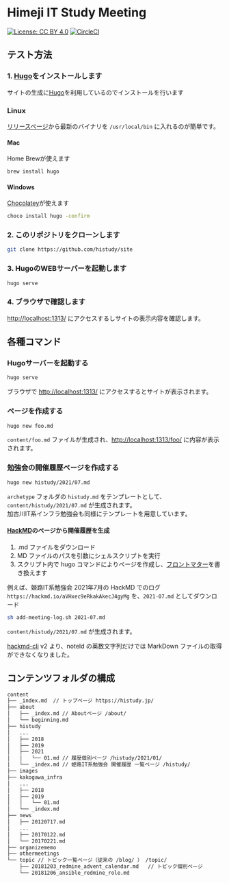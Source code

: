 Himeji IT Study Meeting
===========================

[![License: CC BY 4.0](https://img.shields.io/badge/License-CC%20BY%204.0-lightgrey.svg)](https://creativecommons.org/licenses/by/4.0/) [![CircleCI](https://circleci.com/gh/histudy/site.svg?style=svg)](https://circleci.com/gh/histudy/site)

テスト方法
----------------

### 1. [Hugo](https://gohugo.io/)をインストールします

サイトの生成に[Hugo](https://gohugo.io/)を利用しているのでインストールを行います

### Linux

[リリースページ](https://github.com/gohugoio/hugo/releases)から最新のバイナリを `/usr/local/bin` に入れるのが簡単です。  

#### Mac

Home Brewが使えます

```sh
brew install hugo
```

#### Windows

[Chocolatey](https://chocolatey.org/)が使えます

```sh
choco install hugo -confirm
```

### 2. このリポジトリをクローンします

```sh
git clone https://github.com/histudy/site
```

### 3. HugoのWEBサーバーを起動します

```sh
hugo serve
```

### 4. ブラウザで確認します

[http://localhost:1313/](http://localhost:1313/) にアクセスするしサイトの表示内容を確認します。

各種コマンド
--------------------------

### Hugoサーバーを起動する

```sh
hugo serve
```

ブラウザで [http://localhost:1313/](http://localhost:1313/) にアクセスするとサイトが表示されます。

### ページを作成する

```sh
hugo new foo.md
```

`content/foo.md` ファイルが生成され、[http://localhost:1313/foo/](http://localhost:1313/foo/) に内容が表示されます。

### 勉強会の開催履歴ページを作成する

```sh
hugo new histudy/2021/07.md
```

`archetype` フォルダの `histudy.md` をテンプレートとして、`content/histudy/2021/07.md` が生成されます。  
加古川IT系インフラ勉強会も同様にテンプレートを用意しています。

#### [HackMD](https://hackmd.io/)のページから開催履歴を生成

1. .md ファイルをダウンロード
2. MD ファイルのパスを引数にシェルスクリプトを実行
3. スクリプト内で hugo コマンドによりページを作成し、[フロントマター](https://gohugo.io/content-management/front-matter/)を書き換えます

例えば、姫路IT系勉強会 2021年7月の HackMD でのログ  
`https://hackmd.io/aVHxec9eRkakAkecJ4gyMg` を、`2021-07.md` としてダウンロード

```sh
sh add-meeting-log.sh 2021-07.md
```

`content/histudy/2021/07.md` が生成されます。

[hackmd-cli](https://github.com/hackmdio/hackmd-cli) v2 より、noteId の英数文字列だけでは MarkDown ファイルの取得ができなくなりました。

コンテンツフォルダの構成
--------------------------

```txt
content
├── _index.md  // トップページ https://histudy.jp/
├── about
│   ├── _index.md // Aboutページ /about/
│   └── beginning.md
├── histudy
│   ...
│   ├── 2018
│   ├── 2019
│   ├── 2021
│   │   └── 01.md // 履歴個別ページ /histudy/2021/01/
│   └── _index.md // 姫路IT系勉強会 開催履歴 一覧ページ /histudy/ 
├── images
├── kakogawa_infra
│   ...
│   ├── 2018
│   ├── 2019
│   │   └── 01.md
│   └── _index.md
├── news
│   ├── 20120717.md
│   ...
│   ├── 20170122.md
│   └── 20170221.md
├── organizememo
├── othermeetings
└── topic // トピック一覧ページ（従来の /blog/ ） /topic/
    ├── 20181203_redmine_advent_calendar.md   // トピック個別ページ
    └── 20181206_ansible_redmine_role.md
```
